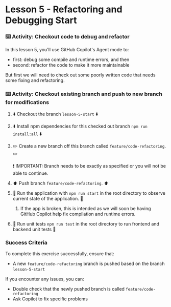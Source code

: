 # Lesson 5 - Refactoring and Debugging Start

### :keyboard: Activity: Checkout code to debug and refactor

In this lesson 5, you'll use GitHub Copilot's Agent mode to:

- first: debug some compile and runtime errors, and then
- second: refactor the code to make it more maintainable

But first we will need to check out some poorly written code that needs some fixing and refactoring.

### :keyboard: Activity: Checkout existing branch and push to new branch for modifications

1. :arrow_down: Checkout the branch `lesson-5-start` :arrow_down:

2. :arrow_down: Install npm dependencies for this checked out branch `npm run install:all` :arrow_down:

3. :pencil2: Create a new branch off this branch called `feature/code-refactoring`. :pencil2:

   :exclamation: IMPORTANT: Branch needs to be exactly as specified or you will not be able to continue.

4. :arrow_up: Push branch `feature/code-refactoring`. :arrow_up:
5. :construction: Run the application with `npm run start` in the root directory to observe current state of the application. :construction:
   1. If the app is broken, this is intended as we will soon be having GitHub Copilot help fix compilation and runtime errors.
6. :construction: Run unit tests `npm run test` in the root directory to run frontend and backend unit tests :construction:

### Success Criteria

To complete this exercise successfully, ensure that:

- A new `feature/code-refactoring` branch is pushed based on the branch `lesson-5-start`

If you encounter any issues, you can:

- Double check that the newly pushed branch is called `feature/code-refactoring`
- Ask Copilot to fix specific problems
